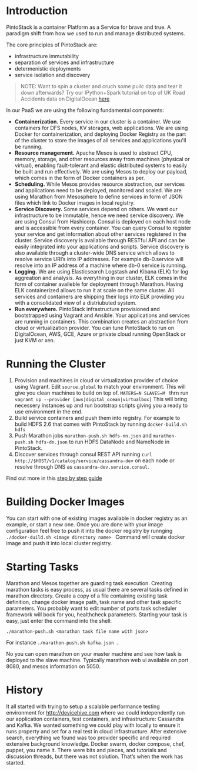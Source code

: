 # Introduction

PintoStack is a container Platform as a Service for brave and true. A paradigm shift from how we used to run and manage distributed systems.

The core principles of PintoStack are:
- infrastructure immutability
- separation of services and infrastructure
- determenistic deployments
- service isolation and discovery

> NOTE: Want to spin a cluster and cruch some puilc data and tear it down afterwards? Try our IPython+Spark tutorial on top of UK Road Accidents data on DigitalOcean [here](docs/README.ipython-spark-hdfs.md) 

In our PaaS we are using the following fundamental components:
- **Containerization.** Every service in our cluster is a container. We use containers for DFS nodes, KV storages, web applications. We are using Docker for containerization, and deploying Docker Registry as the part of the cluster to store the images of all services and applications you'll be running.
- **Resource management.** Apache Mesos is used to abstract CPU, memory, storage, and other resources away from machines (physical or virtual), enabling fault-tolerant and elastic distributed systems to easily be built and run effectively. We are using Mesos to deploy our payload, which comes in the form of Docker containers as per.
- **Scheduling.** While Mesos provides resource abstraction, our services and applications need to be deployed, monitored and scaled. We are using Marathon from Mesosphere to define services in form of JSON files which link to Docker images in local registry.
- **Service Discovery.** Some services depend on others. We want our infrastructure to be immutable, hence we need service discovery. We are using Consul from Hashicorp. Consul is deployed on each host node and is accessible from every container. You can query Consul to register your service and get information about other services registered in the cluster. Service discovery is available through RESTful API and can be easily integrated into your applications and scripts. Service discovery is also available through a cluster-wide DNS service which allows to resolve service URI’s into IP addresses. For example db-0.service will resolve into an IP address of a machine where db-0 service is running. 
- **Logging.** We are using Elasticsearch Logstash and Kibana (ELK) for log aggreation and analysis. As everything in our cluster, ELK comes in the form of container availeble for deployment through Marathon. Having ELK containerized allows to run it at scale on the same cluster. All services and containers are shipping their logs into ELK providing you with a consolidated view of a distriubuted system. 
- **Run everywhere.** PintoStack infrastructure provisioned and bootstrapped using Vagrant and Ansible. Your applications and services are running in containers. This combination creates an abstraction from cloud or virtualization provider. You can tune PintoStack to run on DigitalOcean, AWS, GCE, Azure or private cloud running OpenStack or just KVM or xen.

# Running the Cluster
1. Provision and machines in cloud or virtualization provider of choice using Vagrant. Edit ```source.global``` to match your environment. This will give you clean machines to build on top of. 
```MATERS=N SLAVES=M ``` thrn run ```vagrant up --provider [aws|digital_ocean|virtualbox]```
This will bring necessery instances up and run bootstrap scripts giving you a ready to use environment in the end.
2. Build service containers and push them into registry. For example to build HDFS 2.6 that comes with PintoStack by running ```docker-build.sh hdfs```
3. Push Marathon jobs ```marathon-push.sh hdfs-nn.json``` and ```marathon-push.sh hdfs-dn.json``` to run HDFS DataNode and NameNode in PintoStack.
4. Discover services through consul REST API running ```curl http://$HOST/v1/catalog/service/cassandra-dev``` on each node or resolve through DNS as ```cassandra-dev.service.consul```.

Find out more in this [step by step guide](./README.install.md) 

# Building Docker Images
You can start with one of existing images available in docker registry as an example, or start a new one.
Once you are done with your image configuration feel free to push it into the docker registry by runnging
```./docker-duild.sh <image directory name> ```
Command will create docker image and push it into local cluster registry.

# Starting Tasks
Marathon and Mesos together are guarding task execution. Creating marathon tasks is easy process, as usual there are several tasks defined in marathon directory.
Create a copy of a file containing existing task definition, change docker image path, task name and other task specific parameters.
You probably want to edit number of ports task scheduler framework will book for you, healthcheck parameters.
Starting your task is easy, just enter the command into the shell:

```./marathon-push.sh <marathon task file name with json> ```

For instance ```./marathon-push.sh kafka.json ```.

No you can open marathon on your master machine and see how task is deployed to the slave machine.
Typically marathon web ui available on port 8080, and mesos information on 5050. 

# History
It all started with trying to setup a scalable performance testing environment for http://devicehive.com where we could independently run our application containers, test containers, and infrastructure: Cassandra and Kafka. We wanted something we could play with locally to ensure it runs property and set for a real test in cloud infrastructure. After extensive search, everything we found was too provider specific and required extensive background knowledge. Docker swarm, docker compose, chef, puppet, you name it. There were bits and pieces, and tutorials and discussion threads, but there was not solution. That’s when the work has started. 
